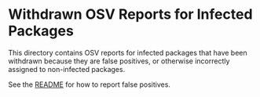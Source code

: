 # Withdrawn OSV Reports for Infected Packages

This directory contains OSV reports for infected packages that have been
withdrawn because they are false positives, or otherwise incorrectly assigned to
non-infected packages.

See the [README](../README.md) for how to report false positives.

